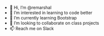 - 👋 Hi, I’m @remarshal
- 👀 I’m interested in learning to code better
- 🌱 I’m currently learning Bootstrap
- 💞️ I’m looking to collaborate on class projects
- 📫 Reach me on Slack

<!---
remarshal/remarshal is a ✨ special ✨ repository because its `README.md` (this file) appears on your GitHub profile.
You can click the Preview link to take a look at your changes.
--->
